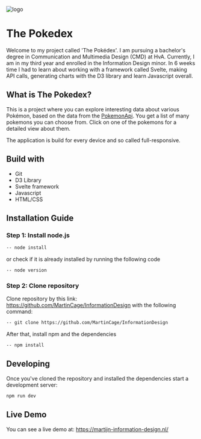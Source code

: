 ![logo](https://github.com/MartinCage/InformationDesign/assets/118127943/15c52dcb-ecbb-4150-b24e-54cece4daafe)

# The Pokedex
Welcome to my project called 'The Pokédex'. I am pursuing a bachelor's degree in Communication and Multimedia Design (CMD) at HvA. Currently, I am in my third year and enrolled in the Information Design minor. In 6 weeks time I had to learn about working with a framework called Svelte, making API calls, generating charts with the D3 library and learn Javascript overall.

## What is The Pokedex?
This is a project where you can explore interesting data about various Pokémon, based on the data from the [PokemonApi](https://pokeapi.co/docs/v2). You get a list of many pokemons you can choose from. Click on one of the pokemons for a detailed view about them.

The application is build for every device and so called full-responsive.

## Build with
- Git
- D3 Library
- Svelte framework
- Javascript
- HTML/CSS

## Installation Guide

### Step 1: Install node.js

```bash
-- node install
```
or check if it is already installed by running the following code

```bash
-- node version
```
### Step 2: Clone repository
Clone repository by this link: https://github.com/MartinCage/InformationDesign with the following command:
```bash
-- git clone https://github.com/MartinCage/InformationDesign
```

After that, install npm and the dependencies
```bash
-- npm install
```

## Developing

Once you've cloned the repository and installed the dependencies start a development server:

```bash
npm run dev
```

## Live Demo

You can see a live demo at:
https://martijn-information-design.nl/
